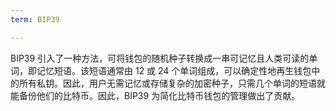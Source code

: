 ```yaml
---
term: BIP39

---
```

BIP39 引入了一种方法，可将钱包的随机种子转换成一串可记忆且人类可读的单词，即记忆短语。该短语通常由 12 或 24 个单词组成，可以确定性地再生钱包中的所有私钥。因此，用户无需记忆或存储复杂的加密种子，只需几个单词的短语就能备份他们的比特币。因此，BIP39 为简化比特币钱包的管理做出了贡献。